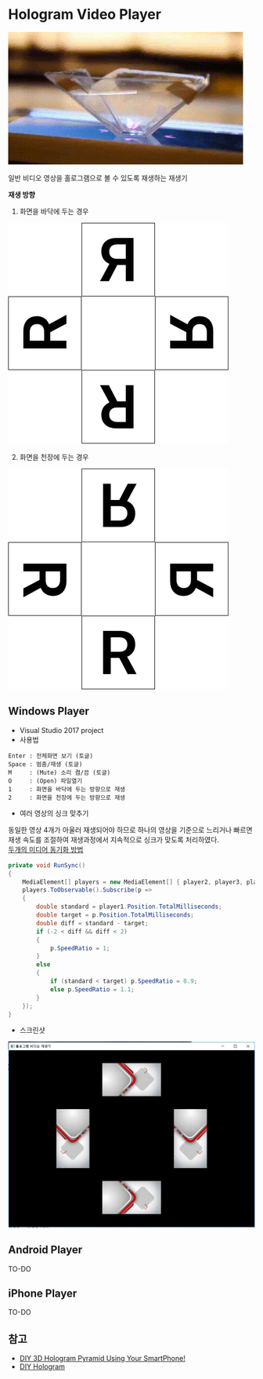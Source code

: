 # Hologram Video Player

![Butterfly](images/butterfly_hologram.gif)

일반 비디오 영상을 홀로그램으로 볼 수 있도록 재생하는 재생기

**재생 방향**

1. 화면을 바닥에 두는 경우

![Butterfly](images/direction_1.png)

2. 화면을 천장에 두는 경우

![Butterfly](images/direction_2.png)

## Windows Player

- Visual Studio 2017 project
- 사용법
```
Enter : 전체화면 보기 (토글)
Space : 멈춤/재생 (토글)
M     : (Mute) 소리 켬/끔 (토글)
O     : (Open) 파일열기
1     : 화면을 바닥에 두는 방향으로 재생
2     : 화면을 천장에 두는 방향으로 재생
```

- 여러 영상의 싱크 맞추기

동일한 영상 4개가 아울러 재생되어야 하므로 하나의 영상을 기준으로 느리거나 빠르면 재생 속도를 조절하여 재생과정에서 지속적으로 싱크가 맞도록 처리하였다.<br/>
[두개의 미디어 동기화 방법](http://www.hoons.net/Board/net3tip/Content/36975)

```csharp
private void RunSync()
{
    MediaElement[] players = new MediaElement[] { player2, player3, player4 };
    players.ToObservable().Subscribe(p =>
    {
        double standard = player1.Position.TotalMilliseconds;
        double target = p.Position.TotalMilliseconds;
        double diff = standard - target;
        if (-2 < diff && diff < 2)
        {
            p.SpeedRatio = 1;
        }
        else
        {
            if (standard < target) p.SpeedRatio = 0.9;
            else p.SpeedRatio = 1.1;
        }
    });
}
```

- 스크린샷

![windows_player](images/WindowsPlayerScreenShot.JPG)


## Android Player

TO-DO

## iPhone Player

TO-DO

## 참고

* [DIY 3D Hologram Pyramid Using Your SmartPhone!](https://diyhacking.com/diy-hologram/)
* [DIY Hologram](http://imadeforyou.blogspot.kr/2015/10/diy-hologram.html)